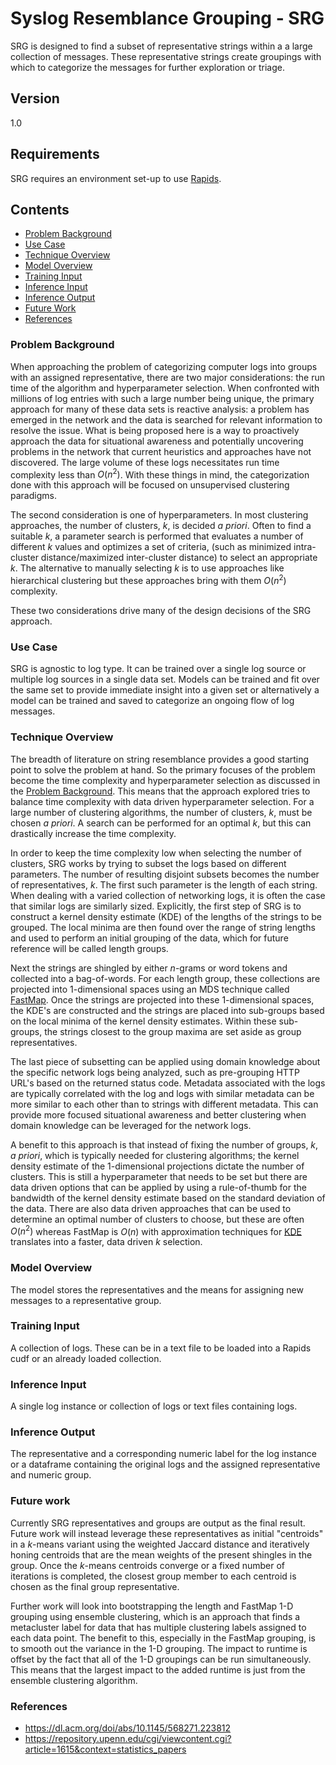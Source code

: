 # Syslog Resemblance Grouping - SRG
SRG is designed to find a subset of representative strings within a a large collection of messages. These representative strings create groupings with which to categorize the messages for further exploration or triage.

## Version
1.0

## Requirements
SRG requires an environment set-up to use [Rapids](https://rapids.ai/start.html).

## Contents
- [Problem Background](#problem-background)
- [Use Case](#use-case)
- [Technique Overview](#technique-overview)
- [Model Overview](#model-overview)
- [Training Input](#training-input)
- [Inference Input](#inference-input)
- [Inference Output](#inference-output)
- [Future Work](#future-work)
- [References](#references)

### Problem Background

When approaching the problem of categorizing computer logs into groups with an assigned representative, there are two major considerations: the run time of the algorithm and hyperparameter selection. When confronted with millions of log entries with such a large number being unique, the primary approach for many of these data sets is reactive analysis: a problem has emerged in the network and the data is searched for relevant information to resolve the issue. What is being proposed here is a way to proactively approach the data for situational awareness and potentially uncovering problems in the network that current heuristics and approaches have not discovered. The large volume of these logs necessitates run time complexity less than $O(n^2)$. With these things in mind, the categorization done with this approach will be focused on unsupervised clustering paradigms.

The second consideration is one of hyperparameters. In most clustering approaches, the number of clusters, $k$, is decided *a priori*. Often to find a suitable $k$, a parameter search is performed that evaluates a number of different $k$ values and optimizes a set of criteria, (such as minimized intra-cluster distance/maximized inter-cluster distance) to select an appropriate $k$. The alternative to manually selecting $k$ is to use approaches like hierarchical clustering but these approaches bring with them $O(n^2)$ complexity.

These two considerations drive many of the design decisions of the SRG approach.

### Use Case
SRG is agnostic to log type. It can be trained over a single log source or multiple log sources in a single data set. Models can be trained and fit over the same set to provide immediate insight into a given set or alternatively a model can be trained and saved to categorize an ongoing flow of log messages.

### Technique Overview
The breadth of literature on string resemblance provides a good starting point to solve the problem at hand. So the primary focuses of the problem become the time complexity and hyperparameter selection as discussed in the [Problem Background](#problem-background). This means that the approach explored tries to balance time complexity with data driven hyperparameter selection. For a large number of clustering algorithms, the number of clusters, $k$, must be chosen *a priori*. A search can be performed for an optimal $k$, but this can drastically increase the time complexity.

In order to keep the time complexity low when selecting the number of clusters, SRG works by trying to subset the logs based on different parameters. The number of resulting disjoint subsets becomes the number of representatives, $k$. The first such parameter is the length of each string. When dealing with a varied collection of networking logs, it is often the case that similar logs are similarly sized. Explicitly, the first step of SRG is to construct a kernel density estimate (KDE) of the lengths of the strings to be grouped. The local minima are then found over the range of string lengths and used to perform an initial grouping of the data, which for future reference will be called length groups.

Next the strings are shingled by either $n$-grams or word tokens and collected into a bag-of-words. For each length group, these collections are projected into 1-dimensional spaces using an MDS technique called [FastMap](https://dl.acm.org/doi/abs/10.1145/568271.223812). Once the strings are projected into these 1-dimensional spaces, the KDE's are constructed and the strings are placed into sub-groups based on the local minima of the kernel density estimates. Within these sub-groups, the strings closest to the group maxima are set aside as group representatives.

The last piece of subsetting can be applied using domain knowledge about the specific network logs being analyzed, such as pre-grouping HTTP URL's based on the returned status code. Metadata associated with the logs are typically correlated with the log and logs with similar metadata can be more similar to each other than to strings with different metadata. This can provide more focused situational awareness and better clustering when domain knowledge can be leveraged for the network logs.

A benefit to this approach is that instead of fixing the number of groups, $k$, *a priori*, which is typically needed for clustering algorithms; the kernel density estimate of the 1-dimensional projections dictate the number of clusters. This is still a hyperparameter that needs to be set but there are data driven options that can be applied by using a rule-of-thumb for the bandwidth of the kernel density estimate based on the standard deviation of the data. There are also data driven approaches that can be used to determine an optimal number of clusters to choose, but these are often $O(n^2)$ whereas FastMap is $O(n)$ with approximation techniques for [KDE](https://repository.upenn.edu/cgi/viewcontent.cgi?article=1615&context=statistics_papers) translates into a faster, data driven $k$ selection.

### Model Overview
The model stores the representatives and the means for assigning new messages to a representative group.

### Training Input
A collection of logs. These can be in a text file to be loaded into a Rapids cudf or an already loaded collection.

### Inference Input
A single log instance or collection of logs or text files containing logs.

### Inference Output
The representative and a corresponding numeric label for the log instance or a dataframe containing the original logs and the assigned representative and numeric group.

### Future work
Currently SRG representatives and groups are output as the final result. Future work will instead leverage these representatives as initial "centroids" in a $k$-means variant using the weighted Jaccard distance and iteratively honing centroids that are the mean weights of the present shingles in the group. Once the $k$-means centroids converge or a fixed number of iterations is completed, the closest group member to each centroid is chosen as the final group representative.

Further work will look into bootstrapping the length and FastMap 1-D grouping using ensemble clustering, which is an approach that finds a metacluster label for data that has multiple clustering labels assigned to each data point. The benefit to this, especially in the FastMap grouping, is to smooth out the variance in the 1-D grouping. The impact to runtime is offset by the fact that all of the 1-D groupings can be run simultaneously. This means that the largest impact to the added runtime is just from the ensemble clustering algorithm.

### References
* https://dl.acm.org/doi/abs/10.1145/568271.223812
* https://repository.upenn.edu/cgi/viewcontent.cgi?article=1615&context=statistics_papers